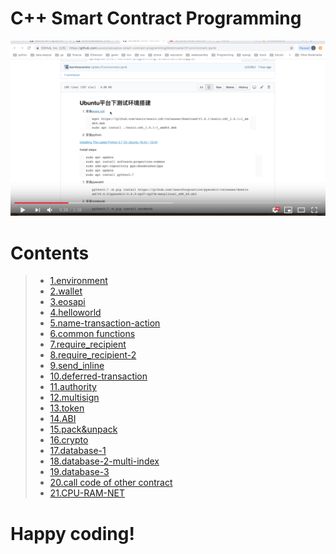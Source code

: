 # C++ Smart Contract Programming

[![](images/c++-smart-contract-programming.png?raw=true)](https://www.youtube.com/watch?v=cryCJU-uIy0 "C++ Smart Contract Programming Brief Introduction")

# Contents

> - [1.environment](https://uuosio.github.io/cplusplus-smart-contract-programming/01.environment.html)
> - [2.wallet](https://uuosio.github.io/cplusplus-smart-contract-programming/02.wallet.html)
> - [3.eosapi](https://uuosio.github.io/cplusplus-smart-contract-programming/03.eosapi.html)
> - [4.helloworld](https://uuosio.github.io/cplusplus-smart-contract-programming/04.helloworld.html)
> - [5.name-transaction-action](https://uuosio.github.io/cplusplus-smart-contract-programming/05.name-transaction-action.html)
> - [6.common functions](https://uuosio.github.io/cplusplus-smart-contract-programming/06.common-functions.html)
> - [7.require_recipient](https://uuosio.github.io/cplusplus-smart-contract-programming/07.require_recipient.html)
> - [8.require_recipient-2](https://uuosio.github.io/cplusplus-smart-contract-programming/08.require_recipient-2.html)
> - [9.send_inline](https://uuosio.github.io/cplusplus-smart-contract-programming/09.send_inline.html)
> - [10.deferred-transaction](https://uuosio.github.io/cplusplus-smart-contract-programming/10.deffered_transanction.html)
> - [11.authority](https://uuosio.github.io/cplusplus-smart-contract-programming/11.authority.html)
> - [12.multisign](https://uuosio.github.io/cplusplus-smart-contract-programming/12.multi-sign.html)
> - [13.token](https://uuosio.github.io/cplusplus-smart-contract-programming/13.token.html)
> - [14.ABI](https://uuosio.github.io/cplusplus-smart-contract-programming/14.abi.html)
> - [15.pack&unpack](https://uuosio.github.io/cplusplus-smart-contract-programming/15.pack&unpack.html)
> - [16.crypto](https://uuosio.github.io/cplusplus-smart-contract-programming/16.crypto.html)
> - [17.database-1](https://uuosio.github.io/cplusplus-smart-contract-programming/17.database-1.html)
> - [18.database-2-multi-index](https://uuosio.github.io/cplusplus-smart-contract-programming/18.database-multiindex.html)
> - [19.database-3](https://uuosio.github.io/cplusplus-smart-contract-programming/19.database-3.html)
> - [20.call code of other contract](https://uuosio.github.io/cplusplus-smart-contract-programming/20.call-other-contract.html)
> - [21.CPU-RAM-NET](https://uuosio.github.io/cplusplus-smart-contract-programming/21.CPU-RAM-NET.html)

# Happy coding!